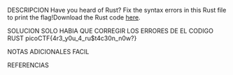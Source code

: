 
DESCRIPCION
Have you heard of Rust? Fix the syntax errors in this Rust file to print the flag!Download the Rust code [here](https://challenge-files.picoctf.net/c_verbal_sleep/3f0e13f541928f420d9c8c96b06d4dbf7b2fa18b15adbd457108e8c80a1f5883/fixme1.tar.gz).

SOLUCION
SOLO HABIA QUE CORREGIR LOS ERRORES DE EL CODIGO RUST
picoCTF{4r3_y0u_4_ru$t4c30n_n0w?}

NOTAS ADICIONALES
FACIL

REFERENCIAS

